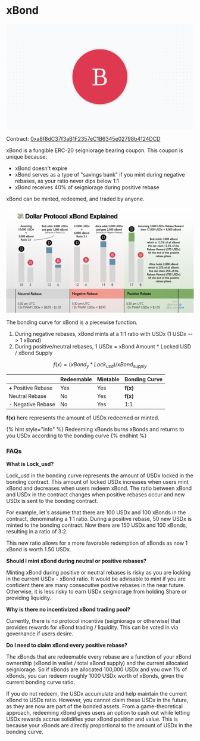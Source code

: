 # xBond

![](../.gitbook/assets/bond.png)

Contract: [0xa8f8dC37f3aB1F2357eC1B6345e02798b4124DCD](https://etherscan.io/token/0xa8f8dC37f3aB1F2357eC1B6345e02798b4124DCD)

xBond is a fungible ERC-20 seigniorage bearing coupon. This coupon is unique because:

* xBond doesn't expire
* xBond serves as a type of "savings bank" if you mint during negative rebases, as your ratio never dips below 1:1
* xBond receives 40% of seigniorage during positive rebase

xBond can be minted, redeemed, and traded by anyone.

![](../.gitbook/assets/xbond2.png)

The bonding curve for xBond is a piecewise function.

1. During negative rebases, xBond mints at a 1:1 ratio with USDx \(1 USDx --&gt; 1 xBond\)
2. During positive/neutral rebases, 1 USDx = xBond Amount \* Locked USD / xBond Supply

$$
f(x) = (xBond_y * Lock_{usd}) / xBond_{supply}
$$

|  | Redeemable | Mintable | Bonding Curve |
| :--- | :--- | :--- | :--- |
| **+** Positive Rebase | Yes | Yes | **f\(x\)** |
|    Neutral Rebase | No | Yes | **f\(x\)** |
| **-** Negative Rebase | No | Yes | 1:1 |

**f\(x\)** here represents the amount of USDx redeemed or minted.

{% hint style="info" %}
Redeeming xBonds burns xBonds and returns to you USDx according to the bonding curve
{% endhint %}

### FAQs

**What is Lock\_usd?**

Lock\_usd in the bonding curve represents the amount of USDx locked in the bonding contract. This amount of locked USDx increases when users mint xBond and decreases when users redeem xBond. The ratio between xBond and USDx in the contract changes when positive rebases occur and new USDx is sent to the bonding contract.

For example, let's assume that there are 100 USDx and 100 xBonds in the contract, denominating a 1:1 ratio. During a positive rebase, 50 new USDx is minted to the bonding contract. Now there are 150 USDx and 100 xBonds, resulting in a ratio of 3:2.

This new ratio allows for a more favorable redemption of xBonds as now 1 xBond is worth 1.50 USDx.

**Should I mint xBond during neutral or positive rebases?**

Minting xBond during positive or neutral rebases is risky as you are locking in the current USDx - xBond ratio. It would be advisable to mint if you are confident there are many consecutive postive rebases in the near future. Otherwise, it is less risky to earn USDx seigniorage from holding Share or providing liquidity. 

**Why is there no incentivized xBond trading pool?**

Currently, there is no protocol incentive \(seigniorage or otherwise\) that provides rewards for xBond trading / liquidity. This can be voted in via governance if users desire.

**Do I need to claim xBond every positive rebase?**

The xBonds that are redeemable every rebase are a function of your xBond ownership \(xBond in wallet / total xBond supply\) and the current allocated seigniorage. So if xBonds are allocated 100,000 USDx and you own 1% of xBonds, you can redeem roughly 1000 USDx worth of xBonds, given the current bonding curve ratio. 

If you do not redeem, the USDx accumulate and help maintain the current xBond to USDx ratio. However, you cannot claim these USDx in the future, as they are now are part of the bonded assets. From a game-theoretical approach, redeeming xBond gives users an option to cash out while letting USDx rewards accrue solidifies your xBond position and value. This is because your xBonds are directly proportional to the amount of USDx in the bonding curve.

